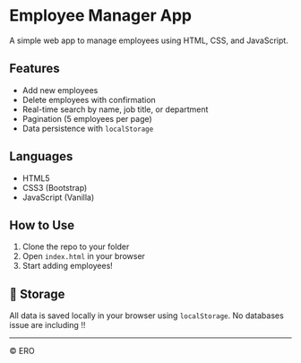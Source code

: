 
# Employee Manager App

A simple web app to manage employees using HTML, CSS, and JavaScript.

## Features

- Add new employees
- Delete employees with confirmation
- Real-time search by name, job title, or department
- Pagination (5 employees per page)
- Data persistence with `localStorage`

## Languages

- HTML5
- CSS3 (Bootstrap)
- JavaScript (Vanilla)

## How to Use

1. Clone the repo to your folder
2. Open `index.html` in your browser
3. Start adding employees!

## 📁 Storage

All data is saved locally in your browser using `localStorage`. No databases issue are including !!

---

© ERO
